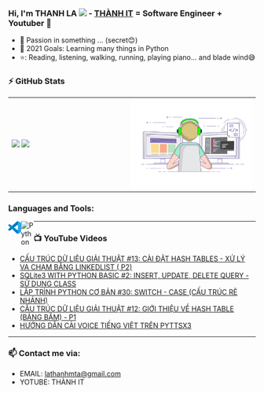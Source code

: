 ### Hi, I'm THANH LA <img src="https://media.giphy.com/media/hvRJCLFzcasrR4ia7z/giphy.gif" width="25px"> -  [THÀNH IT][website] = Software Engineer + Youtuber 🌻  


- 🔭 Passion in something ... (secret😊)
- 💪 2021 Goals: Learning many things in Python
- ⭐: Reading, listening, walking, running, playing piano... and blade wind😅

### :zap: GitHub Stats

<table>
<tr>
  <td width="48%">
    <img src="https://github-readme-stats.vercel.app/api?username=ThanhLa1802&show_icons=true&hide=contribs,issues&hide_border=true" />
    <img src="https://github-readme-stats.vercel.app/api/top-langs/?username=ThanhLa1802&layout=compact&show_icons=true&hide_border=true" />
  </td>
  <td width="52%"><img alt="gif" align="right" src=".github/assets/coding-freak.gif"/></td>
</tr>
<table>

### Languages and Tools:
<img align="left" alt="Visual Studio Code" width="26px" src="https://raw.githubusercontent.com/github/explore/80688e429a7d4ef2fca1e82350fe8e3517d3494d/topics/visual-studio-code/visual-studio-code.png" />
<img align="left" alt="Python" width="26px" src="https://upload.wikimedia.org/wikipedia/commons/thumb/0/0a/Python.svg/1200px-Python.svg.png" /> 

---

### 📺 YouTube Videos

<!-- YOUTUBE:START -->
- [CẤU TRÚC DỮ LIỆU GIẢI THUẬT #13: CÀI ĐẶT HASH TABLES - XỬ LÝ VA CHẠM  BẰNG LINKEDLIST &lpar; P2&rpar;](https://www.youtube.com/watch?v=GQs3FhwEmy0)
- [SQLite3 WITH PYTHON BASIC #2:  INSERT, UPDATE, DELETE QUERY - SỬ DỤNG CLASS](https://www.youtube.com/watch?v=wKOVLYd0R3I)
- [LẬP TRÌNH PYTHON CƠ BẢN #30: SWITCH - CASE &lpar;CẤU TRÚC RẼ NHÁNH&rpar;](https://www.youtube.com/watch?v=2TzuK_N74bs)
- [CẤU TRÚC DỮ LIỆU GIẢI THUẬT #12: GIỚI THIỆU VỀ HASH TABLE &lpar;BẢNG BĂM&rpar; - P1](https://www.youtube.com/watch?v=OpItfJ_5l_4)
- [HƯỚNG DẪN CÀI VOICE TIẾNG VIỆT TRÊN PYTTSX3](https://www.youtube.com/watch?v=aw7FVWOY1yE)
<!-- YOUTUBE:END -->

---

### 📫 Contact me via:
- EMAIL: lathanhmta@gmail.com
- YOTUBE: THÀNH IT

[website]: https://www.youtube.com/channel/UC9L5_YMFz8JfBeQtUic8-3A

